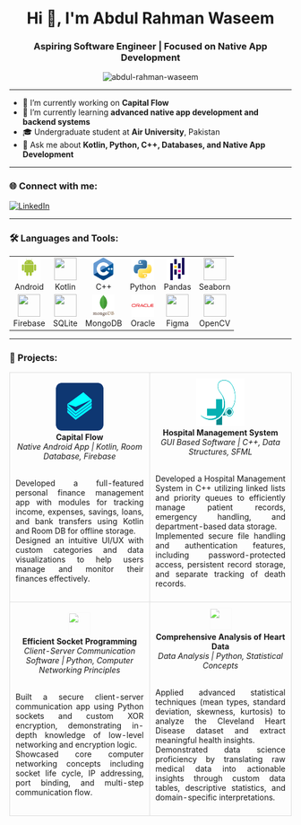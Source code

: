 <h1 align="center">Hi 👋, I'm Abdul Rahman Waseem</h1>
<h3 align="center">Aspiring Software Engineer | Focused on Native App Development</h3>

<p align="center">
  <img src="https://komarev.com/ghpvc/?username=abdul-rahman-waseem&label=Profile%20views&color=0e75b6&style=flat" alt="abdul-rahman-waseem" />
</p>

---

- 🔭 I’m currently working on **Capital Flow**  
- 🌱 I’m currently learning **advanced native app development and backend systems**  
- 🎓 Undergraduate student at **Air University**, Pakistan  
- 💬 Ask me about **Kotlin, Python, C++, Databases, and Native App Development**

---

<h3 align="left">🌐 Connect with me:</h3>
<p align="left">
  <a href="https://www.linkedin.com/in/abdul-rahman-waseem" target="_blank">
    <img src="https://cdn.jsdelivr.net/gh/devicons/devicon/icons/linkedin/linkedin-original.svg" alt="LinkedIn" width="40" height="40"/>
  </a>
  <!-- Add more social icons here -->
</p>

---

<h3 align="left">🛠️ Languages and Tools:</h3>

<table>
  <tr>
    <td align="center"><img src="https://raw.githubusercontent.com/devicons/devicon/master/icons/android/android-original-wordmark.svg" width="40" height="40"/><br>Android</td>
    <td align="center"><img src="https://www.vectorlogo.zone/logos/kotlinlang/kotlinlang-icon.svg" width="40" height="40"/><br>Kotlin</td>
    <td align="center"><img src="https://raw.githubusercontent.com/devicons/devicon/master/icons/cplusplus/cplusplus-original.svg" width="40" height="40"/><br>C++</td>
    <td align="center"><img src="https://raw.githubusercontent.com/devicons/devicon/master/icons/python/python-original.svg" width="40" height="40"/><br>Python</td>
    <td align="center"><img src="https://raw.githubusercontent.com/devicons/devicon/master/icons/pandas/pandas-original.svg" width="40" height="40"/><br>Pandas</td>
    <td align="center"><img src="https://seaborn.pydata.org/_images/logo-mark-lightbg.svg" width="40" height="40"/><br>Seaborn</td>
  </tr>
  <tr>
    <td align="center"><img src="https://cdn.jsdelivr.net/gh/devicons/devicon/icons/firebase/firebase-plain.svg" width="40" height="40"/><br>Firebase</td>
    <td align="center"><img src="https://www.vectorlogo.zone/logos/sqlite/sqlite-icon.svg" width="40" height="40"/><br>SQLite</td>
    <td align="center"><img src="https://raw.githubusercontent.com/devicons/devicon/master/icons/mongodb/mongodb-original-wordmark.svg" width="40" height="40"/><br>MongoDB</td>
    <td align="center"><img src="https://raw.githubusercontent.com/devicons/devicon/master/icons/oracle/oracle-original.svg" width="40" height="40"/><br>Oracle</td>
    <td align="center"><img src="https://www.vectorlogo.zone/logos/figma/figma-icon.svg" width="40" height="40"/><br>Figma</td>
    <td align="center"><img src="https://www.vectorlogo.zone/logos/opencv/opencv-icon.svg" width="40" height="40"/><br>OpenCV</td>
  </tr>
</table>

---

<h3 align="left">📁 Projects:</h3>

<table style="width: 100%; border-collapse: collapse;">
  <tr>
    <td align="center" style="width: 25%; padding: 10px; border: 1px solid #ddd; border-radius: 10px;">
      <img src="assets/images/Capitalflow.png" width="85" height="85" style="filter: brightness(1.3);" /><br>
      <b>Capital Flow</b><br>
      <i>Native Android App | Kotlin, Room Database, Firebase</i><br><br>
      <p style="text-align: justify;">Developed a full-featured personal finance management app with modules for tracking income, expenses, savings, loans, and bank transfers using Kotlin and Room DB for offline storage.<br>
      Designed an intuitive UI/UX with custom categories and data visualizations to help users manage and monitor their finances effectively.</p>
    </td>
    <td align="center" style="width: 25%; padding: 10px; border: 1px solid #ddd; border-radius: 10px;">
      <img src="assets/images/HMS.png" width="85" height="85" style="filter: brightness(1.3);" /><br>
      <b>Hospital Management System</b><br>
      <i>GUI Based Software | C++, Data Structures, SFML</i><br><br>
      <p style="text-align: justify;">Developed a Hospital Management System in C++ utilizing linked lists and priority queues to efficiently manage patient records, emergency handling, and department-based data storage.<br>
      Implemented secure file handling and authentication features, including password-protected access, persistent record storage, and separate tracking of death records.</p>
    </td>
  </tr>
  <tr>
    <td align="center" style="width: 25%; padding: 10px; border: 1px solid #ddd; border-radius: 10px;">
      <img src="https://img.icons8.com/ios/452/server-room.png" width="40" height="40" style="filter: brightness(1.3);" /><br>
      <b>Efficient Socket Programming</b><br>
      <i>Client-Server Communication Software | Python, Computer Networking Principles</i><br><br>
      <p style="text-align: justify;">Built a secure client-server communication app using Python sockets and custom XOR encryption, demonstrating in-depth knowledge of low-level networking and encryption logic.<br>
      Showcased core computer networking concepts including socket life cycle, IP addressing, port binding, and multi-step communication flow.</p>
    </td>
    <td align="center" style="width: 25%; padding: 10px; border: 1px solid #ddd; border-radius: 10px;">
      <img src="https://img.icons8.com/ios/452/heartbeat.png" width="40" height="40" style="filter: brightness(1.3);" /><br>
      <b>Comprehensive Analysis of Heart Data</b><br>
      <i>Data Analysis | Python, Statistical Concepts</i><br><br>
      <p style="text-align: justify;">Applied advanced statistical techniques (mean types, standard deviation, skewness, kurtosis) to analyze the Cleveland Heart Disease dataset and extract meaningful health insights.<br>
      Demonstrated data science proficiency by translating raw medical data into actionable insights through custom data tables, descriptive statistics, and domain-specific interpretations.</p>
    </td>
  </tr>
</table>

